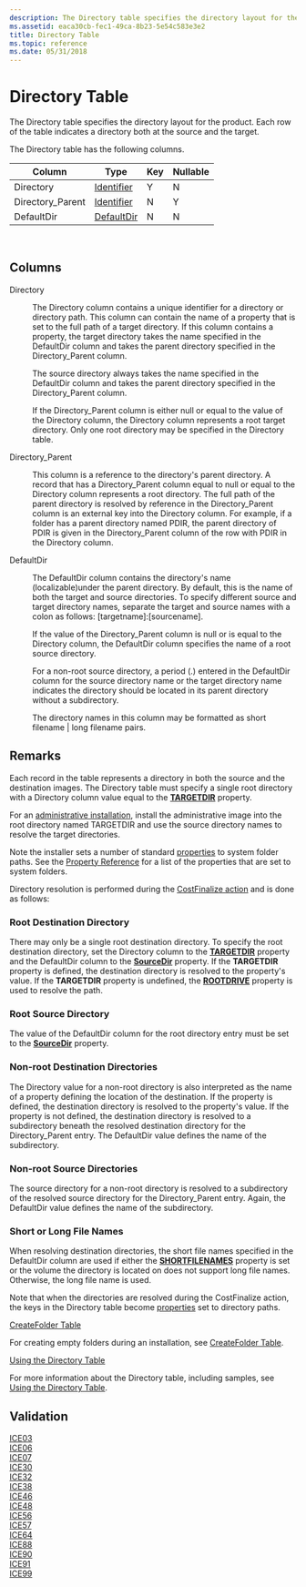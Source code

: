 ```yaml
---
description: The Directory table specifies the directory layout for the product. Each row of the table indicates a directory both at the source and the target.
ms.assetid: eaca30cb-fec1-49ca-8b23-5e54c583e3e2
title: Directory Table
ms.topic: reference
ms.date: 05/31/2018
---
```


# Directory Table

The Directory table specifies the directory layout for the product. Each row of the table indicates a directory both at the source and the target.

The Directory table has the following columns.



| Column            | Type                         | Key | Nullable |
|-------------------|------------------------------|-----|----------|
| Directory         | [Identifier](identifier.md) | Y   | N        |
| Directory\_Parent | [Identifier](identifier.md) | N   | Y        |
| DefaultDir        | [DefaultDir](defaultdir.md) | N   | N        |



 

## Columns

<dl> <dt>

<span id="Directory"></span><span id="directory"></span><span id="DIRECTORY"></span>Directory
</dt> <dd>

The Directory column contains a unique identifier for a directory or directory path. This column can contain the name of a property that is set to the full path of a target directory. If this column contains a property, the target directory takes the name specified in the DefaultDir column and takes the parent directory specified in the Directory\_Parent column.

The source directory always takes the name specified in the DefaultDir column and takes the parent directory specified in the Directory\_Parent column.

If the Directory\_Parent column is either null or equal to the value of the Directory column, the Directory column represents a root target directory. Only one root directory may be specified in the Directory table.

</dd> <dt>

<span id="Directory_Parent"></span><span id="directory_parent"></span><span id="DIRECTORY_PARENT"></span>Directory\_Parent
</dt> <dd>

This column is a reference to the directory's parent directory. A record that has a Directory\_Parent column equal to null or equal to the Directory column represents a root directory. The full path of the parent directory is resolved by reference in the Directory\_Parent column is an external key into the Directory column. For example, if a folder has a parent directory named PDIR, the parent directory of PDIR is given in the Directory\_Parent column of the row with PDIR in the Directory column.

</dd> <dt>

<span id="DefaultDir"></span><span id="defaultdir"></span><span id="DEFAULTDIR"></span>DefaultDir
</dt> <dd>

The DefaultDir column contains the directory's name (localizable)under the parent directory. By default, this is the name of both the target and source directories. To specify different source and target directory names, separate the target and source names with a colon as follows: \[targetname\]:\[sourcename\].

If the value of the Directory\_Parent column is null or is equal to the Directory column, the DefaultDir column specifies the name of a root source directory.

For a non-root source directory, a period (.) entered in the DefaultDir column for the source directory name or the target directory name indicates the directory should be located in its parent directory without a subdirectory.

The directory names in this column may be formatted as short filename \| long filename pairs.

</dd> </dl>

## Remarks

Each record in the table represents a directory in both the source and the destination images. The Directory table must specify a single root directory with a Directory column value equal to the [**TARGETDIR**](targetdir.md) property.

For an [administrative installation](administrative-installation.md), install the administrative image into the root directory named TARGETDIR and use the source directory names to resolve the target directories.

Note the installer sets a number of standard [properties](properties.md) to system folder paths. See the [Property Reference](property-reference.md) for a list of the properties that are set to system folders.

Directory resolution is performed during the [CostFinalize action](costfinalize-action.md) and is done as follows:

### Root Destination Directory

There may only be a single root destination directory. To specify the root destination directory, set the Directory column to the [**TARGETDIR**](targetdir.md) property and the DefaultDir column to the [**SourceDir**](sourcedir.md) property. If the **TARGETDIR** property is defined, the destination directory is resolved to the property's value. If the **TARGETDIR** property is undefined, the [**ROOTDRIVE**](rootdrive.md) property is used to resolve the path.

### Root Source Directory

The value of the DefaultDir column for the root directory entry must be set to the [**SourceDir**](sourcedir.md) property.

### Non-root Destination Directories

The Directory value for a non-root directory is also interpreted as the name of a property defining the location of the destination. If the property is defined, the destination directory is resolved to the property's value. If the property is not defined, the destination directory is resolved to a subdirectory beneath the resolved destination directory for the Directory\_Parent entry. The DefaultDir value defines the name of the subdirectory.

### Non-root Source Directories

The source directory for a non-root directory is resolved to a subdirectory of the resolved source directory for the Directory\_Parent entry. Again, the DefaultDir value defines the name of the subdirectory.

### Short or Long File Names

When resolving destination directories, the short file names specified in the DefaultDir column are used if either the [**SHORTFILENAMES**](shortfilenames.md) property is set or the volume the directory is located on does not support long file names. Otherwise, the long file name is used.

Note that when the directories are resolved during the CostFinalize action, the keys in the Directory table become [properties](properties.md) set to directory paths.

[CreateFolder Table](createfolder-table.md)

For creating empty folders during an installation, see [CreateFolder Table](createfolder-table.md).

[Using the Directory Table](using-the-directory-table.md)

For more information about the Directory table, including samples, see [Using the Directory Table](using-the-directory-table.md).

## Validation

<dl>

[ICE03](ice03.md)  
[ICE06](ice06.md)  
[ICE07](ice07.md)  
[ICE30](ice30.md)  
[ICE32](ice32.md)  
[ICE38](ice38.md)  
[ICE46](ice46.md)  
[ICE48](ice48.md)  
[ICE56](ice56.md)  
[ICE57](ice57.md)  
[ICE64](ice64.md)  
[ICE88](ice88.md)  
[ICE90](ice90.md)  
[ICE91](ice91.md)  
[ICE99](ice99.md)  
</dl>

 

 



